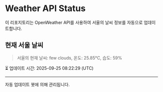 
# Weather API Status

이 리포지토리는 OpenWeather API를 사용하여 서울의 날씨 정보를 자동으로 업데이트합니다.

## 현재 서울 날씨
> 서울의 현재 날씨: few clouds, 온도: 25.85°C, 습도: 59%

⏳ 업데이트 시간: 2025-09-25 08:22:29 (UTC)

---
자동 업데이트 봇에 의해 관리됩니다.

